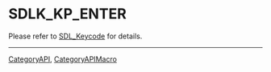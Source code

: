 # SDLK_KP_ENTER

Please refer to [SDL_Keycode](SDL_Keycode) for details.

----
[CategoryAPI](CategoryAPI), [CategoryAPIMacro](CategoryAPIMacro)

